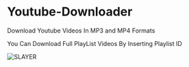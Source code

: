 # Youtube-Downloader
Download Youtube Videos In MP3 and MP4 Formats 

You Can Download Full PlayList Videos By Inserting Playlist ID 


![SLAYER](https://i.imgur.com/V7Jkq4D.png)
